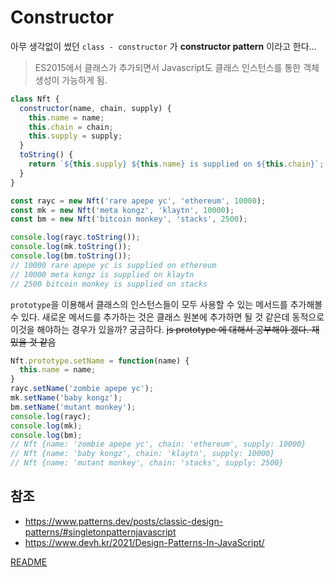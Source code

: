 # Constructor

아무 생각없이 썼던 `class - constructor` 가 **constructor pattern** 이라고 한다...

> ES2015에서 클래스가 추가되면서 Javascript도 클래스 인스턴스를 통한 객체 생성이 가능하게 됨.

```js
class Nft {
  constructor(name, chain, supply) {
    this.name = name;
    this.chain = chain;
    this.supply = supply;
  }
  toString() {
    return `${this.supply} ${this.name} is supplied on ${this.chain}`;
  }
}

const rayc = new Nft('rare apepe yc', 'ethereum', 10000);
const mk = new Nft('meta kongz', 'klaytn', 10000);
const bm = new Nft('bitcoin monkey', 'stacks', 2500);

console.log(rayc.toString());
console.log(mk.toString());
console.log(bm.toString());
// 10000 rare apepe yc is supplied on ethereum
// 10000 meta kongz is supplied on klaytn
// 2500 bitcoin monkey is supplied on stacks
```

`prototype`을 이용해서 클래스의 인스턴스들이 모두 사용할 수 있는 메서드를 추가해볼 수 있다. 새로운 메서드를 추가하는 것은 클래스 원본에 추가하면 될 것 같은데 동적으로 이것을 해야하는 경우가 있을까? 궁금하다. ~~js prototype 에 대해서 공부해야 겠다. 재밌을 것 같음~~
```js
Nft.prototype.setName = function(name) {
  this.name = name;
}
rayc.setName('zombie apepe yc');
mk.setName('baby kongz');
bm.setName('mutant monkey');
console.log(rayc);
console.log(mk);
console.log(bm);
// Nft {name: 'zombie apepe yc', chain: 'ethereum', supply: 10000}
// Nft {name: 'baby kongz', chain: 'klaytn', supply: 10000}
// Nft {name: 'mutant monkey', chain: 'stacks', supply: 2500}
```

## 참조
- https://www.patterns.dev/posts/classic-design-patterns/#singletonpatternjavascript
- https://www.devh.kr/2021/Design-Patterns-In-JavaScript/

[README](./README.md)